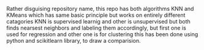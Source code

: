 Rather disguising repository name, this repo has both algorithms KNN and KMeans which has same basic principle but works on entirely different catagories KNN is supervised learnig and other is unsupervised but both finds nearsest neighbors and labeling them accordingly, but first one is used for regression and other one is for clustering this has been done using python and scikitlearn library, to draw a comparision.